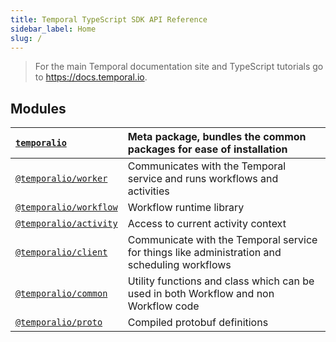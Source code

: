 ```yaml
---
title: Temporal TypeScript SDK API Reference
sidebar_label: Home
slug: /
---
```


> For the main Temporal documentation site and TypeScript tutorials go to https://docs.temporal.io.

## Modules

| [`temporalio`](https://www.npmjs.com/package/temporalio) | Meta package, bundles the common packages for ease of installation                            |
| :------------------------------------------------------- | :-------------------------------------------------------------------------------------------- |
| [`@temporalio/worker`](./api/namespaces/worker)          | Communicates with the Temporal service and runs workflows and activities                      |
| [`@temporalio/workflow`](./api/namespaces/workflow)      | Workflow runtime library                                                                      |
| [`@temporalio/activity`](./api/namespaces/activity)      | Access to current activity context                                                            |
| [`@temporalio/client`](./api/namespaces/client)          | Communicate with the Temporal service for things like administration and scheduling workflows |
| [`@temporalio/common`](./api/namespaces/common)          | Utility functions and class which can be used in both Workflow and non Workflow code          |
| [`@temporalio/proto`](./api/namespaces/proto)            | Compiled protobuf definitions                                                                 |
